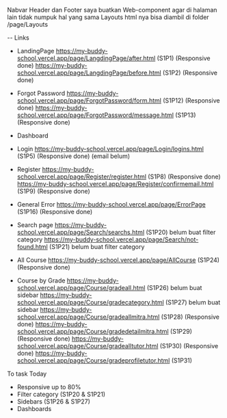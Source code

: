 Nabvar Header dan Footer saya buatkan Web-component agar di halaman lain tidak numpuk hal yang sama
Layouts html nya bisa diambil di folder /page/Layouts

-- Links
  - LandingPage
    https://my-buddy-school.vercel.app/page/LangdingPage/after.html (S1P1) (Responsive done)
    https://my-buddy-school.vercel.app/page/LangdingPage/before.html (S1P2) (Responsive done)

  - Forgot Password
    https://my-buddy-school.vercel.app/page/ForgotPassword/form.html (S1P12) (Responsive done)
    https://my-buddy-school.vercel.app/page/ForgotPassword/message.html (S1P13) (Responsive done)

  - Dashboard

  - Login
    https://my-buddy-school.vercel.app/page/Login/logins.html (S1P5) (Responsive done)
    (email belum)

  - Register
    https://my-buddy-school.vercel.app/page/Register/register.html (S1P8) (Responsive done)
    https://my-buddy-school.vercel.app/page/Register/confirmemail.html (S1P9) (Responsive done)

  - General Error
    https://my-buddy-school.vercel.app/page/ErrorPage (S1P16) (Responsive done)

  - Search page
    https://my-buddy-school.vercel.app/page/Search/searchs.html (S1P20) belum buat filter category
    https://my-buddy-school.vercel.app/page/Search/not-found.html (S1P21) belum buat filter category

  - All Course
    https://my-buddy-school.vercel.app/page/AllCourse (S1P24) (Responsive done)

  - Course by Grade
    https://my-buddy-school.vercel.app/page/Course/gradeall.html (S1P26) belum buat sidebar
    https://my-buddy-school.vercel.app/page/Course/gradecategory.html (S1P27) belum buat sidebar
    https://my-buddy-school.vercel.app/page/Course/gradeallmitra.html (S1P28) (Responsive done)
    https://my-buddy-school.vercel.app/page/Course/gradedetailmitra.html (S1P29) (Responsive done)
    https://my-buddy-school.vercel.app/page/Course/gradealltutor.html (S1P30) (Responsive done)
    https://my-buddy-school.vercel.app/page/Course/gradeprofiletutor.html (S1P31)

  To task Today
  - Responsive up to 80%
  - Filter category (S1P20 & S1P21)
  - Sidebars (S1P26 & S1P27)
  - Dashboards

